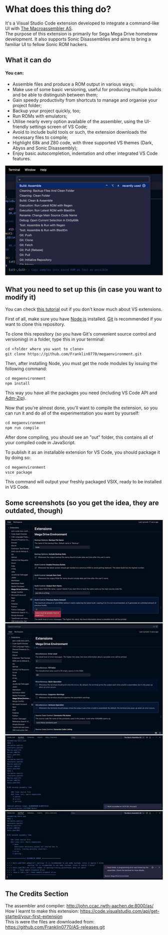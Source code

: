 # What does this thing do?
It's a Visual Studio Code extension developed to integrate a command-like UI with [The Macroassembler AS](http://john.ccac.rwth-aachen.de:8000/as/).  
The purpose of this extension is primarily for Sega Mega Drive homebrew development. It also supports Sonic Disassemblies and aims to bring a familiar UI to fellow Sonic ROM hackers.  

## What it can do
#### You can:
- Assemble files and produce a ROM output in various ways;
- Make use of some basic versioning, useful for producing multiple builds and be able to distinguish between them;
- Gain speedy productivity from shortcuts to manage and organise your project folder;
- Backup your project quickly, too;
- Run ROMs with emulators;
- Utilise nearly every option available of the assembler, using the UI-friendly settings screen of VS Code;
- Avoid to include build tools or such, the extension downloads the necessary files to compile;
- Highlight 68k and Z80 code, with three supported VS themes (Dark, Abyss and Sonic Disassembly);
- Enjoy basic autocompletion, indentation and other integrated VS Code features.

![Commands](https://github.com/Franklin0770/megaenvironment/blob/main/papers/Commands.png)

## What you need to set up this (in case you want to modify it)
You can check [this tutorial](https://code.visualstudio.com/api) out if you don't know much about VS extensions.

First of all, make sure you have [Node.js](https://nodejs.org/) installed. [Git](https://git-scm.com) is recommended if you want to clone this repository.  

To clone this repository (so you have Git's convenient source control and versioning) in a folder, type this in your terminal:
```
cd <folder where you want to clone>
git clone https://github.com/Franklin0770/megaenvironment.git
```
Then, after installing Node, you must get the node modules by issuing the following command:
```
cd megaenvironment
npm install
```
This way you have all the packages you need (including VS Code API and [Adm-Zip](https://www.npmjs.com/package/adm-zip)).  

Now that you're almost done, you'll want to compile the extension, so you can run it and do all of the experimentation you want by yourself:
```
cd megaenvironment
npm run compile
```
After done compiling, you should see an "out" folder, this contains all of your compiled code in JavaScript.  

To publish it as an installable extension for VS Code, you should package it by doing so:
```
cd megaenvironment
vsce package
```
This command will output your freshly packaged VSIX, ready to be installed in VS Code.
## Some screenshots (so you get the idea, they are outdated, though)
![Settings1](https://github.com/Franklin0770/megaenvironment/blob/main/papers/Settings%201.png)
![Settings2](https://github.com/Franklin0770/megaenvironment/blob/main/papers/Settings%202.png)
![Assembly1](https://github.com/Franklin0770/megaenvironment/blob/main/papers/Assembly%201.png)
![Assembly2](https://github.com/Franklin0770/megaenvironment/blob/main/papers/Assembly%202.png)
## The Credits Section
The assembler and compiler: http://john.ccac.rwth-aachen.de:8000/as/  
How I learnt to make this extension: https://code.visualstudio.com/api/get-started/your-first-extension  
This is were the files are downloaded from: https://github.com/Franklin0770/AS-releases.git
